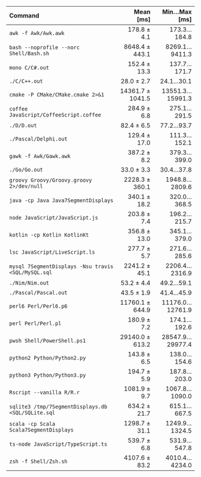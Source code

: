 | Command | Mean [ms] | Min…Max [ms] |
|:---|---:|---:|
| `awk -f Awk/Awk.awk` | 178.8 ± 4.1 | 173.3…184.8 |
| `bash --noprofile --norc Shell/Bash.sh` | 8648.4 ± 443.1 | 8269.1…9411.3 |
| `mono C/C#.out` | 152.4 ± 13.3 | 137.7…171.7 |
| `./C/C++.out` | 28.0 ± 2.7 | 24.1…30.1 |
| `cmake -P CMake/CMake.cmake 2>&1` | 14361.7 ± 1041.5 | 13551.3…15991.3 |
| `coffee JavaScript/CoffeeScript.coffee` | 284.9 ± 6.8 | 275.1…291.5 |
| `./D/D.out` | 82.4 ± 6.5 | 77.2…93.7 |
| `./Pascal/Delphi.out` | 129.4 ± 17.0 | 111.3…152.1 |
| `gawk -f Awk/Gawk.awk` | 387.2 ± 8.2 | 379.3…399.0 |
| `./Go/Go.out` | 33.0 ± 3.3 | 30.4…37.8 |
| `groovy Groovy/Groovy.groovy 2>/dev/null` | 2228.3 ± 360.1 | 1948.8…2809.6 |
| `java -cp Java Java7SegmentDisplays` | 340.1 ± 18.2 | 320.0…368.5 |
| `node JavaScript/JavaScript.js` | 203.8 ± 7.4 | 196.2…215.7 |
| `kotlin -cp Kotlin KotlinKt` | 356.8 ± 13.0 | 345.1…379.0 |
| `lsc JavaScript/LiveScript.ls` | 277.7 ± 5.7 | 271.6…285.6 |
| `mysql 7SegmentDisplays -Nsu travis <SQL/MySQL.sql` | 2241.2 ± 45.1 | 2206.4…2316.9 |
| `./Nim/Nim.out` | 53.2 ± 4.4 | 49.2…59.1 |
| `./Pascal/Pascal.out` | 43.5 ± 1.9 | 41.4…45.9 |
| `perl6 Perl/Perl6.p6` | 11760.1 ± 644.9 | 11176.0…12761.9 |
| `perl Perl/Perl.pl` | 180.9 ± 7.2 | 174.1…192.6 |
| `pwsh Shell/PowerShell.ps1` | 29140.0 ± 613.2 | 28547.9…29977.4 |
| `python2 Python/Python2.py` | 143.8 ± 6.5 | 138.0…154.6 |
| `python3 Python/Python3.py` | 194.7 ± 5.9 | 187.8…203.0 |
| `Rscript --vanilla R/R.r` | 1081.9 ± 9.7 | 1067.8…1090.0 |
| `sqlite3 /tmp/7SegmentDisplays.db <SQL/SQLite.sql` | 634.2 ± 21.7 | 615.1…667.5 |
| `scala -cp Scala Scala7SegmentDisplays` | 1298.7 ± 31.1 | 1249.9…1324.5 |
| `ts-node JavaScript/TypeScript.ts` | 539.7 ± 6.8 | 531.9…547.8 |
| `zsh -f Shell/Zsh.sh` | 4107.6 ± 83.2 | 4010.4…4234.0 |
